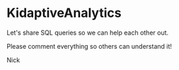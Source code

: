 KidaptiveAnalytics
==================

Let's share SQL queries so we can help each other out.

Please comment everything so others can understand it!

Nick
